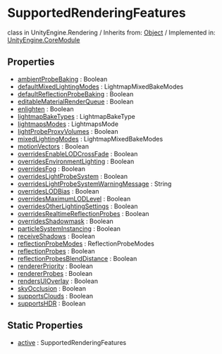 # SupportedRenderingFeatures
class in UnityEngine.Rendering
 / Inherits from: <a href="https://docs.unity3d.com/6000.0/Documentation/ScriptReference/Object.html" target="_blank">Object</a> / Implemented in: <a href="https://docs.unity3d.com/6000.0/Documentation/ScriptReference/UnityEngine.CoreModule.html" target="_blank">UnityEngine.CoreModule</a>
## Properties
- <a href="https://docs.unity3d.com/6000.0/Documentation/ScriptReference/SupportedRenderingFeatures-ambientProbeBaking.html" target="_blank">ambientProbeBaking</a> : Boolean
- <a href="https://docs.unity3d.com/6000.0/Documentation/ScriptReference/SupportedRenderingFeatures-defaultMixedLightingModes.html" target="_blank">defaultMixedLightingModes</a> : LightmapMixedBakeModes
- <a href="https://docs.unity3d.com/6000.0/Documentation/ScriptReference/SupportedRenderingFeatures-defaultReflectionProbeBaking.html" target="_blank">defaultReflectionProbeBaking</a> : Boolean
- <a href="https://docs.unity3d.com/6000.0/Documentation/ScriptReference/SupportedRenderingFeatures-editableMaterialRenderQueue.html" target="_blank">editableMaterialRenderQueue</a> : Boolean
- <a href="https://docs.unity3d.com/6000.0/Documentation/ScriptReference/SupportedRenderingFeatures-enlighten.html" target="_blank">enlighten</a> : Boolean
- <a href="https://docs.unity3d.com/6000.0/Documentation/ScriptReference/SupportedRenderingFeatures-lightmapBakeTypes.html" target="_blank">lightmapBakeTypes</a> : LightmapBakeType
- <a href="https://docs.unity3d.com/6000.0/Documentation/ScriptReference/SupportedRenderingFeatures-lightmapsModes.html" target="_blank">lightmapsModes</a> : LightmapsMode
- <a href="https://docs.unity3d.com/6000.0/Documentation/ScriptReference/SupportedRenderingFeatures-lightProbeProxyVolumes.html" target="_blank">lightProbeProxyVolumes</a> : Boolean
- <a href="https://docs.unity3d.com/6000.0/Documentation/ScriptReference/SupportedRenderingFeatures-mixedLightingModes.html" target="_blank">mixedLightingModes</a> : LightmapMixedBakeModes
- <a href="https://docs.unity3d.com/6000.0/Documentation/ScriptReference/SupportedRenderingFeatures-motionVectors.html" target="_blank">motionVectors</a> : Boolean
- <a href="https://docs.unity3d.com/6000.0/Documentation/ScriptReference/SupportedRenderingFeatures-overridesEnableLODCrossFade.html" target="_blank">overridesEnableLODCrossFade</a> : Boolean
- <a href="https://docs.unity3d.com/6000.0/Documentation/ScriptReference/SupportedRenderingFeatures-overridesEnvironmentLighting.html" target="_blank">overridesEnvironmentLighting</a> : Boolean
- <a href="https://docs.unity3d.com/6000.0/Documentation/ScriptReference/SupportedRenderingFeatures-overridesFog.html" target="_blank">overridesFog</a> : Boolean
- <a href="https://docs.unity3d.com/6000.0/Documentation/ScriptReference/SupportedRenderingFeatures-overridesLightProbeSystem.html" target="_blank">overridesLightProbeSystem</a> : Boolean
- <a href="https://docs.unity3d.com/6000.0/Documentation/ScriptReference/SupportedRenderingFeatures-overridesLightProbeSystemWarningMessage.html" target="_blank">overridesLightProbeSystemWarningMessage</a> : String
- <a href="https://docs.unity3d.com/6000.0/Documentation/ScriptReference/SupportedRenderingFeatures-overridesLODBias.html" target="_blank">overridesLODBias</a> : Boolean
- <a href="https://docs.unity3d.com/6000.0/Documentation/ScriptReference/SupportedRenderingFeatures-overridesMaximumLODLevel.html" target="_blank">overridesMaximumLODLevel</a> : Boolean
- <a href="https://docs.unity3d.com/6000.0/Documentation/ScriptReference/SupportedRenderingFeatures-overridesOtherLightingSettings.html" target="_blank">overridesOtherLightingSettings</a> : Boolean
- <a href="https://docs.unity3d.com/6000.0/Documentation/ScriptReference/SupportedRenderingFeatures-overridesRealtimeReflectionProbes.html" target="_blank">overridesRealtimeReflectionProbes</a> : Boolean
- <a href="https://docs.unity3d.com/6000.0/Documentation/ScriptReference/SupportedRenderingFeatures-overridesShadowmask.html" target="_blank">overridesShadowmask</a> : Boolean
- <a href="https://docs.unity3d.com/6000.0/Documentation/ScriptReference/SupportedRenderingFeatures-particleSystemInstancing.html" target="_blank">particleSystemInstancing</a> : Boolean
- <a href="https://docs.unity3d.com/6000.0/Documentation/ScriptReference/SupportedRenderingFeatures-receiveShadows.html" target="_blank">receiveShadows</a> : Boolean
- <a href="https://docs.unity3d.com/6000.0/Documentation/ScriptReference/SupportedRenderingFeatures-reflectionProbeModes.html" target="_blank">reflectionProbeModes</a> : ReflectionProbeModes
- <a href="https://docs.unity3d.com/6000.0/Documentation/ScriptReference/SupportedRenderingFeatures-reflectionProbes.html" target="_blank">reflectionProbes</a> : Boolean
- <a href="https://docs.unity3d.com/6000.0/Documentation/ScriptReference/SupportedRenderingFeatures-reflectionProbesBlendDistance.html" target="_blank">reflectionProbesBlendDistance</a> : Boolean
- <a href="https://docs.unity3d.com/6000.0/Documentation/ScriptReference/SupportedRenderingFeatures-rendererPriority.html" target="_blank">rendererPriority</a> : Boolean
- <a href="https://docs.unity3d.com/6000.0/Documentation/ScriptReference/SupportedRenderingFeatures-rendererProbes.html" target="_blank">rendererProbes</a> : Boolean
- <a href="https://docs.unity3d.com/6000.0/Documentation/ScriptReference/SupportedRenderingFeatures-rendersUIOverlay.html" target="_blank">rendersUIOverlay</a> : Boolean
- <a href="https://docs.unity3d.com/6000.0/Documentation/ScriptReference/SupportedRenderingFeatures-skyOcclusion.html" target="_blank">skyOcclusion</a> : Boolean
- <a href="https://docs.unity3d.com/6000.0/Documentation/ScriptReference/SupportedRenderingFeatures-supportsClouds.html" target="_blank">supportsClouds</a> : Boolean
- <a href="https://docs.unity3d.com/6000.0/Documentation/ScriptReference/SupportedRenderingFeatures-supportsHDR.html" target="_blank">supportsHDR</a> : Boolean
## Static Properties
- <a href="https://docs.unity3d.com/6000.0/Documentation/ScriptReference/SupportedRenderingFeatures-active.html" target="_blank">active</a> : SupportedRenderingFeatures
